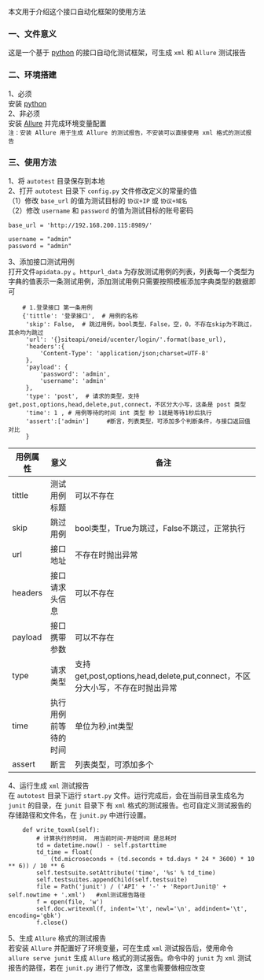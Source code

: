 本文用于介绍这个接口自动化框架的使用方法
### 一、文件意义    
这是一个基于 [python](https://www.python.org/) 的接口自动化测试框架，可生成 `xml` 和 `Allure` 测试报告      
### 二、环境搭建    
1、必须          
安装 [python](https://www.python.org/)            
2、非必须   
安装 [Allure](http://allure.qatools.ru/) 并完成环境变量配置      
`注：安装 Allure 用于生成 Allure 的测试报告，不安装可以直接使用 xml 格式的测试报告`           
### 三、使用方法    
1、将 `autotest` 目录保存到本地     
2、打开 `autotest` 目录下 `config.py` 文件修改定义的常量的值      
（1）修改 `base_url` 的值为测试目标的 `协议+IP` 或 `协议+域名`   
（2）修改  `username` 和 `password` 的值为测试目标的账号密码       
```
base_url = 'http://192.168.200.115:8989/'

username = "admin"
password = "admin"
```       
3、添加接口测试用例       
打开文件`apidata.py` 。`httpurl_data` 为存放测试用例的列表，列表每一个类型为字典的值表示一条测试用例，添加测试用例只需要按照模板添加字典类型的数据即可    
```
    # 1.登录接口 第一条用例
    {'tittle': '登录接口',  # 用例的名称
     'skip': False,  # 跳过用例，bool类型，False，空，0，不存在skip为不跳过，其余均为跳过
     'url': '{}siteapi/oneid/ucenter/login/'.format(base_url),
     'headers':{
         'Content-Type': 'application/json;charset=UTF-8'    
     },
     'payload': {
         'password': 'admin',
         'username': 'admin'
     },
     'type': 'post',  # 请求的类型，支持 get,post,options,head,delete,put,connect，不区分大小写，这条是 post 类型
     'time': 1 , # 用例等待的时间 int 类型 秒 1就是等待1秒后执行
     'assert':['admin']     #断言，列表类型，可添加多个判断条件，与接口返回值对比
     }
``` 
|用例属性|意义|备注|
|-----|-----------|----|
|tittle|测试用例标题|可以不存在|
|skip|跳过用例|bool类型，True为跳过，False不跳过，正常执行|
|url|接口地址|不存在时抛出异常|
|headers|接口请求头信息|可以不存在|
|payload|接口携带参数|可以不存在|
|type|请求类型|支持 get,post,options,head,delete,put,connect，不区分大小写，不存在时抛出异常|    
|time|执行用例前等待的时间|单位为秒,int类型|
|assert|断言|列表类型，可添加多个|

4、运行生成 `xml` 测试报告      
在 `autotest` 目录下运行 `start.py` 文件。运行完成后，会在当前目录生成名为 `junit` 的目录，在 `junit` 目录下 有 `xml` 格式的测试报告。也可自定义测试报告的存储路径和文件名，在 `junit.py` 中进行设置。
```
    def write_toxml(self):
        # 计算执行的时间， 用当前时间-开始时间 是总耗时
        td = datetime.now() - self.pstarttime
        td_time = float(
            (td.microseconds + (td.seconds + td.days * 24 * 3600) * 10 ** 6)) / 10 ** 6
        self.testsuite.setAttribute('time', '%s' % td_time)
        self.testsuites.appendChild(self.testsuite)
        file = Path('junit') / ('API' + '-' + 'ReportJunit@' + self.nowtime + '.xml')   #xml测试报告路径
        f = open(file, 'w')
        self.doc.writexml(f, indent='\t', newl='\n', addindent='\t', encoding='gbk')
        f.close()
```
5、生成 `Allure` 格式的测试报告       
若安装 `Allure` 并配置好了环境变量，可在生成 `xml` 测试报告后，使用命令 `allure serve junit` 生成 `Allure` 格式的测试报告。命令中的 `junit` 为 `xml` 测试报告的路径，若在 `junit.py` 进行了修改，这里也需要做相应改变